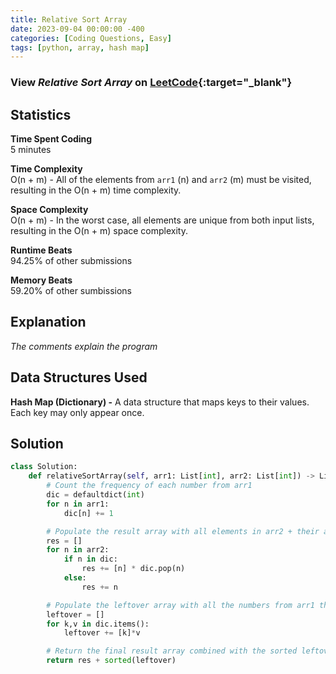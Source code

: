 ```yaml
---
title: Relative Sort Array
date: 2023-09-04 00:00:00 -400
categories: [Coding Questions, Easy]
tags: [python, array, hash map]
---
```


### View *Relative Sort Array* on [LeetCode](https://leetcode.com/problems/relative-sort-array/description/){:target="_blank"}  

## Statistics  

**Time Spent Coding**  
5 minutes

**Time Complexity**  
O(n + m) - All of the elements from `arr1` (n) and `arr2` (m) must be visited, resulting in the O(n + m) time complexity.

**Space Complexity**  
O(n + m) - In the worst case, all elements are unique from both input lists, resulting in the O(n + m) space complexity.

**Runtime Beats**  
94.25% of other submissions  

**Memory Beats**  
59.20% of other sumbissions  

## Explanation  
_The comments explain the program_

## Data Structures Used  

**Hash Map (Dictionary) -** A data structure that maps keys to their values. Each key may only appear once.

## Solution  

```python
class Solution:
    def relativeSortArray(self, arr1: List[int], arr2: List[int]) -> List[int]:
        # Count the frequency of each number from arr1
        dic = defaultdict(int)
        for n in arr1:
            dic[n] += 1

        # Populate the result array with all elements in arr2 + their appearances from arr1
        res = []
        for n in arr2:
            if n in dic:
                res += [n] * dic.pop(n)
            else:
                res += n

        # Populate the leftover array with all the numbers from arr1 that were not in arr2
        leftover = []
        for k,v in dic.items():
            leftover += [k]*v

        # Return the final result array combined with the sorted leftover array
        return res + sorted(leftover)
```